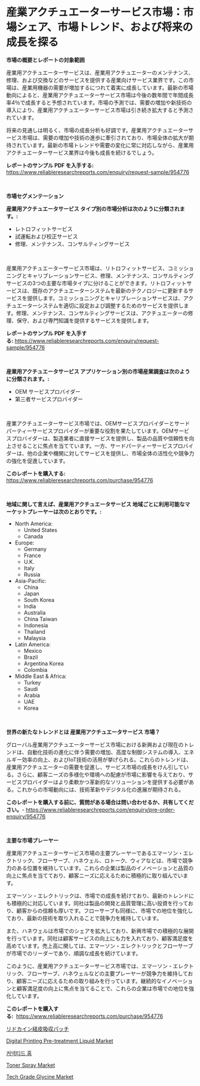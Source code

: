 <p><h1>産業アクチュエーターサービス市場：市場シェア、市場トレンド、および将来の成長を探る</h1></p><p><strong>市場の概要とレポートの対象範囲</strong></p>
<p><p>産業用アクチュエーターサービスは、産業用アクチュエーターのメンテナンス、修理、および交換などのサービスを提供する産業向けサービス業界です。この市場は、産業用機器の需要が増加するにつれて着実に成長しています。最新の市場動向によると、産業用アクチュエーターサービス市場は今後の数年間で年間成長率4％で成長すると予想されています。市場の予測では、需要の増加や新技術の導入により、産業用アクチュエーターサービス市場は引き続き拡大すると予測されています。</p><p>将来の見通しは明るく、市場の成長分析も好調です。産業用アクチュエーターサービス市場は、需要の増加や技術の進歩に牽引されており、市場全体の拡大が期待されています。最新の市場トレンドや需要の変化に常に対応しながら、産業用アクチュエーターサービス業界は今後も成長を続けるでしょう。</p></p>
<p><strong>レポートのサンプル PDF を入手する:</strong> <a href="https://www.reliableresearchreports.com/enquiry/request-sample/954776">https://www.reliableresearchreports.com/enquiry/request-sample/954776</a></p>
<p>&nbsp;</p>
<p><strong>市場セグメンテーション</strong></p>
<p><strong>産業用アクチュエータサービス タイプ別の市場分析は次のように分類されます。:</strong></p>
<p><ul><li>レトロフィットサービス</li><li>試運転および校正サービス</li><li>修理、メンテナンス、コンサルティングサービス</li></ul></p>
<p>&nbsp;</p>
<p><p>産業用アクチュエーターサービス市場は、リトロフィットサービス、コミッショニングとキャリブレーションサービス、修理、メンテナンス、コンサルティングサービスの3つの主要な市場タイプに分けることができます。リトロフィットサービスは、既存のアクチュエーターシステムを最新のテクノロジーに更新するサービスを提供します。コミッショニングとキャリブレーションサービスは、アクチュエーターシステムを適切に設定および調整するためのサービスを提供します。修理、メンテナンス、コンサルティングサービスは、アクチュエーターの修理、保守、および専門知識を提供するサービスを提供します。</p></p>
<p><strong>レポートのサンプル PDF を入手する:</strong>&nbsp;<a href="https://www.reliableresearchreports.com/enquiry/request-sample/954776">https://www.reliableresearchreports.com/enquiry/request-sample/954776</a></p>
<p>&nbsp;</p>
<p><strong> 産業用アクチュエータサービス アプリケーション別の市場産業調査は次のように分類されます。:</strong></p>
<p><ul><li>OEM サービスプロバイダー</li><li>第三者サービスプロバイダー</li></ul></p>
<p>&nbsp;</p>
<p><p>産業アクチュエーターサービス市場では、OEMサービスプロバイダーとサードパーティーサービスプロバイダーが重要な役割を果たしています。OEMサービスプロバイダーは、製造業者に直接サービスを提供し、製品の品質や信頼性を向上させることに焦点を当てています。一方、サードパーティーサービスプロバイダーは、他の企業や機関に対してサービスを提供し、市場全体の活性化や競争力の強化を促進しています。</p></p>
<p><strong>このレポートを購入する:</strong>&nbsp; <a href="https://www.reliableresearchreports.com/purchase/954776">https://www.reliableresearchreports.com/purchase/954776</a></p>
<p>&nbsp;</p>
<p><strong>地域に関して言えば、産業用アクチュエータサービス 地域ごとに利用可能なマーケットプレーヤーは次のとおりです。:</strong></p>
<p><ul>
    <li>
        North America:
        <ul>
            <li>United States</li>
            <li>Canada</li>
        </ul>
    </li>
    <li>
        Europe:
        <ul>
            <li>Germany</li>
            <li>France</li>
            <li>U.K.</li>
            <li>Italy</li>
            <li>Russia</li>
        </ul>
    </li>
    <li>
        Asia-Pacific:
        <ul>
            <li>China</li>
            <li>Japan</li>
            <li>South Korea</li>
            <li>India</li>
            <li>Australia</li>
            <li>China Taiwan</li>
            <li>Indonesia</li>
            <li>Thailand</li>
            <li>Malaysia</li>
        </ul>
    </li>
    <li>
        Latin America:
        <ul>
            <li>Mexico</li>
            <li>Brazil</li>
            <li>Argentina Korea</li>
            <li>Colombia</li>
        </ul>
    </li>
    <li>
        Middle East & Africa:
        <ul>
            <li>Turkey</li>
            <li>Saudi</li>
            <li>Arabia</li>
            <li>UAE</li>
            <li>Korea</li>
        </ul>
    </li>
    </ul></p>
<p>&nbsp;</p>
<p><strong>世界の新たなトレンドとは 産業用アクチュエータサービス 市場？</strong></p>
<p><p>グローバル産業用アクチュエーターサービス市場における新興および現在のトレンドは、自動化技術の進化に伴う需要の増加、高度な制御システムの導入、エネルギー効率の向上、およびIoT技術の活用が挙げられる。これらのトレンドは、産業用アクチュエーターの需要を促進し、サービス市場の成長をけん引している。さらに、顧客ニーズの多様化や環境への配慮が市場に影響を与えており、サービスプロバイダーはより柔軟かつ革新的なソリューションを提供する必要がある。これからの市場動向には、技術革新やデジタル化の進展が期待される。</p></p>
<p><strong>このレポートを購入する前に、質問がある場合は問い合わせるか、共有してください。</strong>- <a href="https://www.reliableresearchreports.com/enquiry/pre-order-enquiry/954776">https://www.reliableresearchreports.com/enquiry/pre-order-enquiry/954776</a></p>
<p>&nbsp;</p>
<p><strong>主要な市場プレーヤー</strong></p>
<p><p>産業用アクチュエーターサービス市場の主要プレーヤーであるエマーソン・エレクトリック、フローサーブ、ハネウェル、ロトーク、ウィアなどは、市場で競争力のある位置を維持しています。これらの企業は製品のイノベーションと品質の向上に焦点を当てており、顧客ニーズに応えるために積極的に取り組んでいます。</p><p>エマーソン・エレクトリックは、市場での成長を続けており、最新のトレンドにも積極的に対応しています。同社は製品の開発と品質管理に高い投資を行っており、顧客からの信頼も厚いです。フローサーブも同様に、市場での地位を強化しており、最新の技術を取り入れることで競争力を維持しています。</p><p>また、ハネウェルは市場でのシェアを拡大しており、新興市場での積極的な展開を行っています。同社は顧客サービスの向上にも力を入れており、顧客満足度を高めています。売上高に関しては、エマーソン・エレクトリックとフローサーブが市場でのリーダーであり、順調な成長を続けています。</p><p>このように、産業用アクチュエーターサービス市場では、エマーソン・エレクトリック、フローサーブ、ハネウェルなどの主要プレーヤーが競争力を維持しており、顧客ニーズに応えるための取り組みを行っています。継続的なイノベーションと顧客満足度の向上に焦点を当てることで、これらの企業は市場での地位を強化しています。</p></p>
<p><strong>このレポートを購入する:</strong>&nbsp;&nbsp;<a href="https://www.reliableresearchreports.com/purchase/954776">https://www.reliableresearchreports.com/purchase/954776</a></p>
<p><p><a href="https://medium.com/@dioncollins8227/%E3%83%AA%E3%83%89%E3%82%AB%E3%82%A4%E3%83%B3%E7%B5%8C%E7%9A%AE%E3%83%91%E3%83%83%E3%83%81%E5%B8%82%E5%A0%B4%E8%AA%BF%E6%9F%BB%E3%83%AC%E3%83%9D%E3%83%BC%E3%83%88-%E3%81%9D%E3%81%AE%E6%AD%B4%E5%8F%B2%E3%81%8A%E3%82%88%E3%81%B32031%E5%B9%B4%E3%81%BE%E3%81%A7%E3%81%AE%E4%BA%88%E6%B8%AC-871b7e518239">リドカイン経皮吸収パッチ</a></p><p><a href="https://issuu.com/reportprime-2/docs/digital-printing-pre-treatment-liquid-market-size-">Digital Printing Pre-treatment Liquid Market</a></p><p><a href="https://github.com/vs019sa3m8x/Market-Research-Report-List-1/blob/main/7387729185267.md">커넥티드 홈</a></p><p><a href="https://view.publitas.com/reportprime-1/toner-spray-market-size-share-trends-analysis-report-by-material-by-type-by-end-user-by-region-and-segment-forecasts-2024-2031/">Toner Spray Market</a></p><p><a href="https://pretty-mail-caf.notion.site/Tech-Grade-Glycine-Market-Size-Evaluating-its-Market-Trends-Growth-and-Projections-2024-2031-5fa6eb3e4ac24f07bcdbd5e203ff594f">Tech Grade Glycine Market</a></p></p>